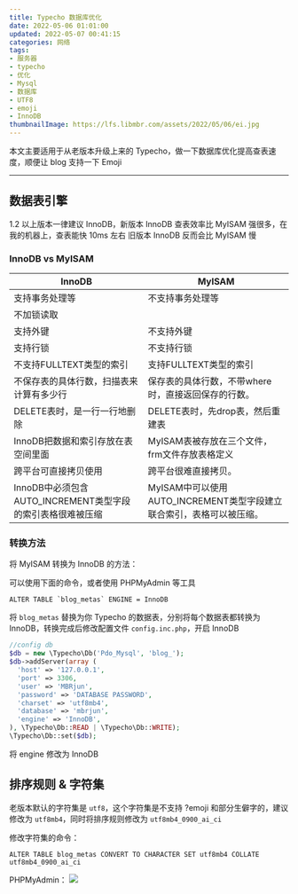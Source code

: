 ```yaml
---
title: Typecho 数据库优化
date: 2022-05-06 01:01:00
updated: 2022-05-07 00:41:15
categories: 网络
tags:
- 服务器
- typecho
- 优化
- Mysql
- 数据库
- UTF8
- emoji
- InnoDB
thumbnailImage: https://lfs.libmbr.com/assets/2022/05/06/ei.jpg
---
```

本文主要适用于从老版本升级上来的 Typecho，做一下数据库优化提高查表速度，顺便让 blog 支持一下 Emoji
<!-- more -->

---

## 数据表引擎

1.2 以上版本一律建议 InnoDB，新版本 InnoDB 查表效率比 MyISAM 强很多，在我的机器上，查表能快 10ms 左右
旧版本 InnoDB 反而会比 MyISAM 慢

### InnoDB vs MyISAM

| InnoDB                                                     | MyISAM                                                               |
| ------------------------------------------------------------ | ---------------------------------------------------------------------- |
| 支持事务处理等                                             | 不支持事务处理等                                                   |
| 不加锁读取                                                 |                                                                     |
| 支持外键                                                   | 不支持外键                                                           |
| 支持行锁                                                   | 不支持行锁                                                           |
| 不支持FULLTEXT类型的索引                                   | 支持FULLTEXT类型的索引                                               |
| 不保存表的具体行数，扫描表来计算有多少行                   | 保存表的具体行数，不带where时，直接返回保存的行数。                  |
| DELETE表时，是一行一行地删除                               | DELETE表时，先drop表，然后重建表                                     |
| InnoDB把数据和索引存放在表空间里面                         | MyISAM表被存放在三个文件，frm文件存放表格定义                        |
| 跨平台可直接拷贝使用                                       | 跨平台很难直接拷贝。                                                 |
| InnoDB中必须包含AUTO_INCREMENT类型字段的索引表格很难被压缩 | MyISAM中可以使用AUTO_INCREMENT类型字段建立联合索引，表格可以被压缩。 |

### 转换方法

将 MyISAM 转换为 InnoDB 的方法：

可以使用下面的命令，或者使用 PHPMyAdmin 等工具

```mysql
ALTER TABLE `blog_metas` ENGINE = InnoDB
```

将 ``blog_metas`` 替换为你 Typecho 的数据表，分别将每个数据表都转换为 InnoDB，转换完成后修改配置文件 ``config.inc.php``，开启 InnoDB

```php
//config db
$db = new \Typecho\Db('Pdo_Mysql', 'blog_');
$db->addServer(array (
  'host' => '127.0.0.1',
  'port' => 3306,
  'user' => 'MBRjun',
  'password' => 'DATABASE PASSWORD',
  'charset' => 'utf8mb4',
  'database' => 'mbrjun',
  'engine' => 'InnoDB',
), \Typecho\Db::READ | \Typecho\Db::WRITE);
\Typecho\Db::set($db);
```

将 engine 修改为 InnoDB

## 排序规则 & 字符集

老版本默认的字符集是 ``utf8``，这个字符集是不支持 ?emoji 和部分生僻字的，建议修改为 ``utf8mb4``，同时将排序规则修改为 ``utf8mb4_0900_ai_ci``

修改字符集的命令：

```mysql
ALTER TABLE blog_metas CONVERT TO CHARACTER SET utf8mb4 COLLATE utf8mb4_0900_ai_ci
```

PHPMyAdmin：
![](https://lfs.libmbr.com/assets/2022/05/06/ei.jpg)
